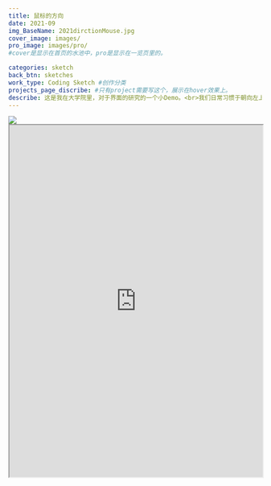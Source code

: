 ```yaml
---
title: 鼠标的方向
date: 2021-09
img_BaseName: 2021dirctionMouse.jpg
cover_image: images/
pro_image: images/pro/
#cover是显示在首页的水池中，pro是显示在一览页里的。

categories: sketch
back_btn: sketches
work_type: Coding Sketch #创作分类
projects_page_discribe: #只有project需要写这个，展示在hover效果上。
describe: 这是我在大学院里，对于界面的研究的一个小Demo。<br>我们日常习惯于朝向左上方的鼠标样式，是因为它映射了我们的右手的状态。<br>但如果信息映射的源头，不是我们的右手，而是我们移动鼠标的轨迹呢？
---
```


<img class="content-a-img" src="https://waterpatch.oss-cn-guangzhou.aliyuncs.com/2021-mouse/mouse.gif" style="max-width:700px" >
<br>
<iframe src="https://openprocessing.org/sketch/1281714/embed/" width="100%" height="700px"></iframe>
